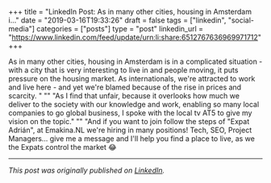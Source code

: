 +++
title = "LinkedIn Post: As in many other cities, housing in Amsterdam i..."
date = "2019-03-16T19:33:26"
draft = false
tags = ["linkedin", "social-media"]
categories = ["posts"]
type = "post"
linkedin_url = "https://www.linkedin.com/feed/update/urn:li:share:6512767636969971712"
+++

As in many other cities, housing in Amsterdam is in a complicated situation - with a city that is very interesting to live in and people moving, it puts pressure on the housing market. As internationals, we're attracted to work and live here - and yet we're blamed because of the rise in prices and scarcity. "
""
"As I find that unfair, because it overlooks how much we deliver to the society with our knowledge and work, enabling so many local companies to go global business, I spoke with the local tv AT5 to give my vision on the topic."
""
"And if you want to join follow the steps of "Expat Adrián", at Emakina.NL we're hiring in many positions! Tech, SEO, Project Managers... give me a message and I'll help you find a place to live, as we the Expats control the market 😂

---

*This post was originally published on [LinkedIn](https://www.linkedin.com/in/adrianmoreno/recent-activity/all/).*